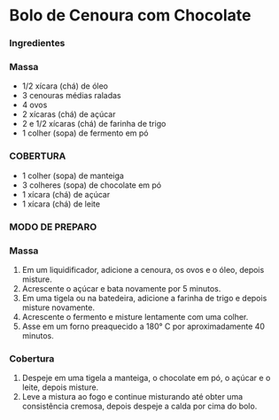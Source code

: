 # Bolo de Cenoura com Chocolate

### Ingredientes

### Massa
-   1/2 xícara (chá) de óleo
-   3 cenouras médias raladas
-   4 ovos
-   2 xícaras (chá) de açúcar
-   2 e 1/2 xícaras (chá) de farinha de trigo
-   1 colher (sopa) de fermento em pó

### COBERTURA
-   1 colher (sopa) de manteiga
-   3 colheres (sopa) de chocolate em pó
-   1 xícara (chá) de açúcar
-   1 xícara (chá) de leite
 
### MODO DE PREPARO

### Massa
1. Em um liquidificador, adicione a cenoura, os ovos e o óleo, depois misture.
2. Acrescente o açúcar e bata novamente por 5 minutos.
3. Em uma tigela ou na batedeira, adicione a farinha de trigo e depois misture novamente.
4. Acrescente o fermento e misture lentamente com uma colher.
5. Asse em um forno preaquecido a 180° C por aproximadamente 40 minutos.

### Cobertura
1. Despeje em uma tigela a manteiga, o chocolate em pó, o açúcar e o leite, depois misture.
2. Leve a mistura ao fogo e continue misturando até obter uma consistência cremosa, depois despeje a calda por cima do bolo.
